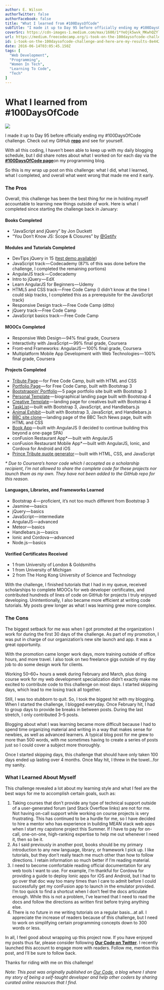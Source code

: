 ```yaml
---
author: E. Wilson
authorTwitter: false
authorFacebook: false
title: "What I learned from #100DaysOfCode"
subTitle: "I made it up to Day 95 before officially ending my #100DaysOfCode challenge. Check out my GitHub repo and see for yourself...."
coverSrc: https://cdn-images-1.medium.com/max/1600/1*YeOjk5wvk_MKwhQZYlyaTw.jpeg
url: https://medium.freecodecamp.org/i-took-on-the-100daysofcode-challenge-and-here-are-my-results-8e442f56d750
id: i-took-on-the-100daysofcode-challenge-and-here-are-my-results-8e442f56d750
date: 2016-06-14T03:05:45.150Z
tags: [
  "Web Development",
  "Programming",
  "Women In Tech",
  "Learning To Code",
  "Tech"
]
---
```

# What I learned from #100DaysOfCode



![](https://cdn-images-1.medium.com/max/1600/1*YeOjk5wvk_MKwhQZYlyaTw.jpeg)



I made it up to Day 95 before officially ending my #100DaysOfCode challenge. Check out my GitHub [**repo**](http://github.com/Wilcott321/100DaysOfCode) and see for yourself.

With all this coding, I haven’t been able to keep up with my daily blogging schedule, but I did share notes about what I worked on for each day via the [**#100DaysOfCode page**](http://www.ourcodeblog.com/100DaysOfCode)on my programming blog.

So this is my wrap up post on this challenge: what I did, what I learned, what I completed, and overall what went wrong that made me end it early.

### The Pros

Overall, this challenge has been the best thing for me in holding myself accountable to learning new things outside of work. Here is what I completed since starting the challenge back in January:

#### Books Completed

*   “JavaScript and jQuery” by Jon Duckett
*   “You Don’t Know JS: Scope & Closures” by [@Getify](http://www.github.com/getify)

#### Modules and Tutorials Completed

*   DevTips jQuery in 15 ([test demo available](https://github.com/Wilcott321/100DaysOfCode/tree/master/IntroJQ))
*   JavaScript track — Codecademy (87% of this was done before the challenge, I completed the remaining portions)
*   AngularJS track — Codecademy
*   Intro to jQuery — EdX
*   Learn AngularJS for Beginners — Udemy
*   HTML5 and CSS track — Free Code Camp (I didn’t know at the time I could skip tracks, I completed this as a prerequisite for the JavaScript track)
*   Responsive Design track — Free Code Camp (ditto)
*   jQuery track — Free Code Camp
*   JavaScript basics track — Free Code Camp

#### MOOCs Completed

*   Responsive Web Design — 94% final grade, Coursera
*   Interactivity with JavaScript — 99% final grade, Coursera
*   Front-end Frameworks: AngularJS — 100% final grade, Coursera
*   Multiplatform Mobile App Development with Web Technologies — 100% final grade, Coursera

#### Projects Completed

*   [Tribute Page](http://codepen.io/SheThrives11/pen/PNJBBB) — for Free Code Camp, built with HTML and CSS
*   [Portfolio Page](http://codepen.io/SheThrives11/pen/GZONXq) — for Free Code Camp, built with Bootstrap 3
*   [Bootstrappin’ Portfolio](https://github.com/Wilcott321/100DaysOfCode/tree/master/BSPortfolio) — 5 page portfolio site built with Bootstrap 3
*   [Personal Template](https://github.com/Wilcott321/100DaysOfCode/tree/master/LandingPages/Personal_Template) — biographical landing page built with Bootstrap 4
*   [Creative Template](https://github.com/Wilcott321/100DaysOfCode/tree/master/LandingPages/Creative_Template) — landing page for creatives built with Bootstrap 4
*   [TaskList](https://github.com/Wilcott321/100DaysOfCode/tree/master/LUAssignments/first_assignment) — built with Bootstrap 3, JavaScript, and Handlebars.js
*   [Animal Exhibit](https://github.com/Wilcott321/100DaysOfCode/tree/master/LUAssignments/final_assignment) — built with Bootstrap 3, JavaScript, and Handlebars.js
*   [BBC site clone](https://github.com/Wilcott321/100DaysOfCode/tree/master/CompleteWeb/chapter_two) — landing page of the BBC Tech News page, built with HTML and CSS
*   [Book App](https://github.com/Wilcott321/100DaysOfCode/tree/master/BookApp) — built with AngularJS (I decided to continue building this beyond a one-page SPA)
*   conFusion Restaurant App* — built with AngularJS
*   conFusion Restaurant Mobile App* — built with AngularJS, Ionic, and Cordova for Android and iOS
*   [Prince Tribute quote generator](https://github.com/Wilcott321/100DaysOfCode/tree/master/PrinceTribute) — built with HTML, CSS, and JavaScript

_* Due to Coursera’s honor code which I accepted as a scholarship recipient, I’m not allowed to share the complete code for these projects nor launch them as my own. They have not been added to the GitHub repo for this reason._

#### Languages, Libraries, and Frameworks Learned

*   Bootstrap 4 — proficient, it’s not too much different from Bootstrap 3
*   Jasmine — basics
*   jQuery — basics
*   JavaScript — intermediate
*   AngularJS — advanced
*   Meteor — basics
*   Handlebars.js — basics
*   Ionic and Cordova — advanced
*   Node.js — basics

#### Verified Certificates Received

*   1 from University of London & Goldsmiths
*   1 from University of Michigan
*   2 from The Hong Kong University of Science and Technology

With the challenge, I finished tutorials that I had in my queue, received scholarships to complete MOOCs for web developer certificates, and contributed hundreds of lines of code on GitHub for projects I truly enjoyed developing. Unintentionally, I also became more efficient at writing code tutorials. My posts grew longer as what I was learning grew more complex.

### The Cons

The biggest setback for me was when I got promoted at the organization I work for during the first 30 days of the challenge. As part of my promotion, I was put in charge of our organization’s new site launch and app. It was a great opportunity.

With the promotion came longer work days, more training outside of office hours, and more travel. I also took on two freelance gigs outside of my day job to do some design work for clients.

Working 50–60+ hours a week during February and March, plus doing course work for my web development specialization didn’t exactly make me excited to contribute code to this challenge on most days. I started skipping days, which lead to me losing track all together.

Still, I was too stubborn to quit. So, I took the biggest hit with my blogging. When I started the challenge, I blogged everyday. Once February hit, I had to group days to provide be breaks in between posts. During the last stretch, I only contributed 3–5 posts.

Blogging about what I was learning became more difficult because I had to spend time organizing material and writing in a way that makes sense for newbies, as well as advanced learners. A typical blog post for me grew to more than 500 words, with me sometimes having to create a series of posts just so I could cover a subject more thoroughly.

Once I started skipping days, this challenge that should have only taken 100 days ended up lasting over 4 months. Once May hit, I threw in the towel…for my sanity.

### What I Learned About Myself

This challenge revealed a lot about my learning style and what I feel are the best ways for me to accomplish certain goals, such as:

1.  Taking courses that don’t provide any type of technical support outside of a user-generated forum (and Stack Overflow links) are not for me. Not having on-call support while working on course projects is very frustrating. This has continued to be a hurdle for me, so I have decided to hire a mentor who has experience in building MEAN stack web apps when I start my capstone project this Summer. If I have to pay for on-call, one-on-one, high-ranking expertise to help me out whenever I need it, then so be it.
2.  As I said previously in another post, books should be my primary introduction to any new language, library, or framework I pick up. I like tutorials, but they don’t really teach me much other than how to follow directions. I retain information so much better if I’m reading material.
3.  I need to become comfortable reading official documentation for any web tools I want to use. For example, I’m thankful for Cordova for providing a guide to deploy Ionic apps for iOS and Android, but I had to go over that doc way too many times than I care to admit before I could successfully get my conFusion app to launch in the emulator provided. I’m too quick to find a shortcut when I don’t feel the docs articulate enough. While this is not a problem, I’ve learned that I need to read the docs and follow the directions as written first before trying anything else.
4.  There is no future in me writing tutorials on a regular basis…at all. I appreciate the increase of readers because of this challenge, but I need to work on simplifying certain programming concepts down to 300 words or less.

In all, I feel good about wrapping up this project now. If you have enjoyed my posts thus far, please consider following [**Our Code on Twitter**](http://www.twitter.com/ourcodeblog). I recently launched this account to engage more with readers. Follow me, mention this post, and I’ll be sure to follow back.

Thanks for riding with me on this challenge!

_Note: This post was originally published on_ [_Our Code_](http://www.ourcodeblog.com)_, a blog where I share my story of being a self-taught developer and help other coders by sharing curated online resources that I find_.








